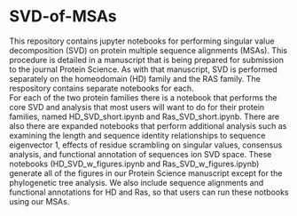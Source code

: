 # SVD-of-MSAs

  This repository contains jupyter notebooks for performing singular value decomposition (SVD) on protein multiple sequence alignments (MSAs).  This procedure is detailed in a manuscript that is being prepared for submission to the journal Protein Science.  As with that manuscript, SVD is performed separately on the homeodomain (HD) family and the RAS family.  The respository contains separate notebooks for each.  
  For each of the two protein families there is a notebook that performs the core SVD and analysis that most users will want to do for their protein families, named HD_SVD_short.ipynb and Ras_SVD_short.ipynb.  There are also there are expanded notebooks that perform additional analysis such as examining the length and sequence identity relationships to sequence eigenvector 1, effects of residue scrambling on singular values, consensus analysis, and functional annotation of sequences ion SVD space.  These notebooks (HD_SVD_w_figures.ipynb and Ras_SVD_w_figures.ipynb) generate all of the figures in our Protein Science manuscript except for the phylogenetic tree analysis.
  We also include sequence alignments and functional annotations for HD and Ras, so that users can run these notbooks using our MSAs.
